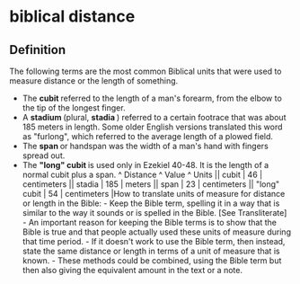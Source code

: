# biblical distance

## Definition

The following terms are the most common Biblical units that were used to measure distance or the length of something.

* The  <b> cubit  </b> referred to the length of a man's forearm, from the elbow to the tip of the longest finger.
* A  <b> stadium  </b> (plural,  <b> stadia  </b> ) referred to a certain footrace that was about 185 meters in length. Some older English versions translated this word as "furlong", which referred to the average length of a plowed field.
* The  <b> span  </b> or handspan was the width of a man's hand with fingers spread out.
* The  <b> "long" cubit  </b> is used only in Ezekiel 40-48. It is the length of a normal cubit plus a span.
^  Distance ^  Value ^  Units ||  cubit  |  46 |  centimeters ||  stadia  |  185 |  meters ||  span  |  23 |  centimeters ||  "long" cubit  |  54 |  centimeters |How to translate units of measure for distance or length in the Bible:  - Keep the Bible term, spelling it in a way that is similar to the way it sounds or is spelled in the Bible. [See Transliterate]  - An important reason for keeping the Bible terms is to show that the Bible is true and that people actually used these units of measure during that time period.  - If it doesn't work to use the Bible term, then instead, state the same distance or length in terms of a unit of measure that is known.  - These methods could be combined, using the Bible term but then also giving the equivalent amount in the text or a note.